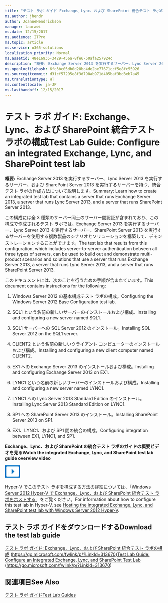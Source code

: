 ```yaml
---
title: "テスト ラボ ガイド Exchange、Lync、および SharePoint 統合テスト ラボの構成"
ms.author: jhendr
author: JoanneHendrickson
manager: laurawi
ms.date: 12/15/2017
ms.audience: ITPro
ms.topic: article
ms.service: o365-solutions
localization_priority: Normal
ms.assetid: 48e16935-3429-456a-8fe6-50afa257924c
description: "概要: Exchange Server 2013 を実行するサーバー、Lync Server 2013 を実行するサーバー、および SharePoint Server 2013 を実行するサーバーを持つ、統合テスト ラボの作成方法について説明します。"
ms.openlocfilehash: 6fc3bc05db0d28bc4de2be77671ccf5e8fc55926
ms.sourcegitcommit: d31cf57295e8f3d798ab971d405baf3bd3eb7a45
ms.translationtype: HT
ms.contentlocale: ja-JP
ms.lasthandoff: 12/15/2017
---
```

# <a name="test-lab-guide-configure-an-integrated-exchange-lync-and-sharepoint-test-lab"></a><span data-ttu-id="752b3-103">テスト ラボ ガイド: Exchange、Lync、および SharePoint 統合テスト ラボの構成</span><span class="sxs-lookup"><span data-stu-id="752b3-103">Test Lab Guide: Configure an integrated Exchange, Lync, and SharePoint test lab</span></span>

 <span data-ttu-id="752b3-104">**概要:** Exchange Server 2013 を実行するサーバー、Lync Server 2013 を実行するサーバー、および SharePoint Server 2013 を実行するサーバーを持つ、統合テスト ラボの作成方法について説明します。</span><span class="sxs-lookup"><span data-stu-id="752b3-104">Summary: Learn how to create an integrated test lab that contains a server that runs Exchange Server 2013, a server that runs Lync Server 2013, and a server that runs SharePoint Server 2013.</span></span>
  
<span data-ttu-id="752b3-105">この構成には全 3 種類のサーバー同士のサーバー間認証が含まれており、この構成で作成されるテスト ラボでは、Exchange Server 2013 を実行するサーバー、Lync Server 2013 を実行するサーバー、SharePoint Server 2013 を実行するサーバーを使用する複数製品のシナリオとソリューションを構築して、デモンストレーションすることができます。</span><span class="sxs-lookup"><span data-stu-id="752b3-105">The test lab that results from this configuration, which includes server-to-server authentication between all three types of servers, can be used to build out and demonstrate multi-product scenarios and solutions that use a server that runs Exchange Server 2013, a server that runs Lync Server 2013, and a server that runs SharePoint Server 2013.</span></span>
  
<span data-ttu-id="752b3-106">このドキュメントには、次のことを行うための手順が含まれています。</span><span class="sxs-lookup"><span data-stu-id="752b3-106">This document contains instructions for the following:</span></span>
  
1. <span data-ttu-id="752b3-107">Windows Server 2012 の基本構成テスト ラボの構成。</span><span class="sxs-lookup"><span data-stu-id="752b3-107">Configuring the Windows Server 2012 Base Configuration test lab.</span></span>
    
2. <span data-ttu-id="752b3-108">SQL1 という名前の新しいサーバーのインストールおよび構成。</span><span class="sxs-lookup"><span data-stu-id="752b3-108">Installing and configuring a new server named SQL1.</span></span>
    
3. <span data-ttu-id="752b3-109">SQL1 サーバーへの SQL Server 2012 のインストール。</span><span class="sxs-lookup"><span data-stu-id="752b3-109">Installing SQL Server 2012 on the SQL1 server.</span></span>
    
4. <span data-ttu-id="752b3-110">CLIENT2 という名前の新しいクライアント コンピューターのインストールおよび構成。</span><span class="sxs-lookup"><span data-stu-id="752b3-110">Installing and configuring a new client computer named CLIENT2.</span></span>
    
5. <span data-ttu-id="752b3-111">EX1 への Exchange Server 2013 のインストールおよび構成。</span><span class="sxs-lookup"><span data-stu-id="752b3-111">Installing and configuring Exchange Server 2013 on EX1.</span></span>
    
6. <span data-ttu-id="752b3-112">LYNC1 という名前の新しいサーバーのインストールおよび構成。</span><span class="sxs-lookup"><span data-stu-id="752b3-112">Installing and configuring a new server named LYNC1.</span></span>
    
7. <span data-ttu-id="752b3-113">LYNC1 への Lync Server 2013 Standard Edition のインストール。</span><span class="sxs-lookup"><span data-stu-id="752b3-113">Installing Lync Server 2013 Standard Edition on LYNC1.</span></span>
    
8. <span data-ttu-id="752b3-114">SP1 への SharePoint Server 2013 のインストール。</span><span class="sxs-lookup"><span data-stu-id="752b3-114">Installing SharePoint Server 2013 on SP1.</span></span>
    
9. <span data-ttu-id="752b3-115">EX1、LYNC1、および SP1 間の統合の構成。</span><span class="sxs-lookup"><span data-stu-id="752b3-115">Configuring integration between EX1, LYNC1, and SP1.</span></span>
    
<span data-ttu-id="752b3-116">**Exchange、Lync、および SharePoint の統合テスト ラボのガイドの概要ビデオを見る**</span><span class="sxs-lookup"><span data-stu-id="752b3-116">**Watch the integrated Exchange, Lync, and SharePoint test lab guide overview video**</span></span>

![ビデオ (再生ボタン) アイコン](images/mod_icon_video_M.png)
  
<span data-ttu-id="752b3-118">Hyper-V でこのテスト ラボを構成する方法の詳細については、「[Windows Server 2012 Hyper-V で Exchange、Lync、および SharePoint 統合テスト ラボをホストする](https://social.technet.microsoft.com/wiki/contents/articles/18483.hosting-the-integrated-exchange-lync-and-sharepoint-test-lab-with-windows-server-2012-hyper-v.aspx)」をご覧ください。</span><span class="sxs-lookup"><span data-stu-id="752b3-118">For information about how to configure this test lab in Hyper-V, see [Hosting the integrated Exchange, Lync, and SharePoint test lab with Windows Server 2012 Hyper-V](https://social.technet.microsoft.com/wiki/contents/articles/18483.hosting-the-integrated-exchange-lync-and-sharepoint-test-lab-with-windows-server-2012-hyper-v.aspx).</span></span>
  
## <a name="download-the-test-lab-guide"></a><span data-ttu-id="752b3-119">テスト ラボ ガイドをダウンロードする</span><span class="sxs-lookup"><span data-stu-id="752b3-119">Download the test lab guide</span></span>

<span data-ttu-id="752b3-120">[テスト ラボ ガイド: Exchange、Lync、および SharePoint 統合テスト ラボの構成](https://go.microsoft.com/fwlink/p/?LinkId=313670) (https://go.microsoft.com/fwlink/p/?LinkId=313670)</span><span class="sxs-lookup"><span data-stu-id="752b3-120">[Test Lab Guide: Configure an Integrated Exchange, Lync, and SharePoint Test Lab](https://go.microsoft.com/fwlink/p/?LinkId=313670) (https://go.microsoft.com/fwlink/p/?LinkId=313670)</span></span>
  
## <a name="see-also"></a><span data-ttu-id="752b3-121">関連項目</span><span class="sxs-lookup"><span data-stu-id="752b3-121">See Also</span></span>

[<span data-ttu-id="752b3-122">テスト ラボ ガイド</span><span class="sxs-lookup"><span data-stu-id="752b3-122">Test Lab Guides</span></span>](https://go.microsoft.com/fwlink/p/?LinkId=202817)




